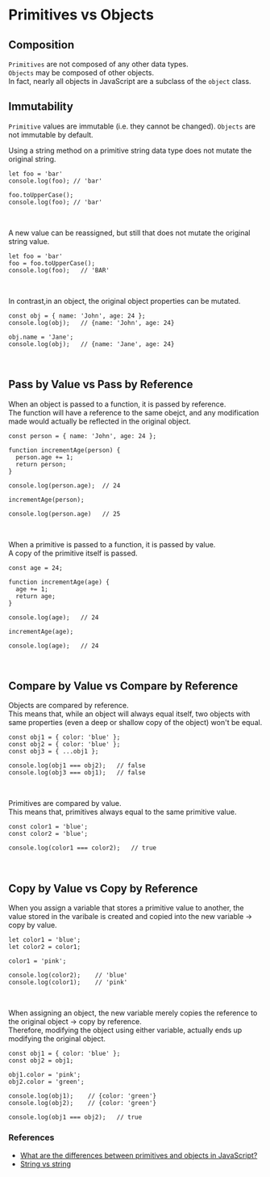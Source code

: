 # Primitives vs Objects

## Composition
`Primitives` are not composed of any other data types.  
`Objects` may be composed of other objects.  
In fact, nearly all objects in JavaScript are a subclass of the `object` class. 
<br/>

## Immutability
`Primitive` values are immutable (i.e. they cannot be changed). 
`Objects` are not immutable by default.  

Using a string method on a primitive string data type does not mutate the original string.  
```JS
let foo = 'bar'
console.log(foo); // 'bar'

foo.toUpperCase();
console.log(foo); // 'bar'
```
<br/>

A new value can be reassigned, but still that does not mutate the original string value.  
```JS
let foo = 'bar'
foo = foo.toUpperCase();
console.log(foo);   // 'BAR'
```
<br/>

In contrast,in an object, the original object properties can be mutated.  
```JS
const obj = { name: 'John', age: 24 };
console.log(obj);   // {name: 'John', age: 24}

obj.name = 'Jane';
console.log(obj);   // {name: 'Jane', age: 24}
```
<br/>

## Pass by Value vs Pass by Reference
When an object is passed to a function, it is passed by reference.  
The function will have a reference to the same obejct, and any modification made would actually be reflected in the original object.  
```JS
const person = { name: 'John', age: 24 };

function incrementAge(person) {
  person.age += 1;
  return person;
}

console.log(person.age);  // 24

incrementAge(person);

console.log(person.age)   // 25
```
<br/>

When a primitive is passed to a function, it is passed by value.  
A copy of the primitive itself is passed.  
```JS
const age = 24;

function incrementAge(age) {
  age += 1;
  return age;
}

console.log(age);   // 24

incrementAge(age);

console.log(age);   // 24
```
<br/>

## Compare by Value vs Compare by Reference
Objects are compared by reference.  
This means that, while an object will always equal itself, two objects with same properties (even a deep or shallow copy of the object) won't be equal.  
```JS
const obj1 = { color: 'blue' };
const obj2 = { color: 'blue' };
const obj3 = { ...obj1 };

console.log(obj1 === obj2);   // false
console.log(obj3 === obj1);   // false
```
<br/>

Primitives are compared by value.  
This means that, primitives always equal to the same primitive value.  
```JS
const color1 = 'blue';
const color2 = 'blue';

console.log(color1 === color2);   // true
```
<br/>

## Copy by Value vs Copy by Reference
When you assign a variable that stores a primitive value to another, the value stored in the varibale is created and copied into the new variable &rarr; copy by value.  
```JS
let color1 = 'blue';
let color2 = color1; 

color1 = 'pink';

console.log(color2);    // 'blue'
console.log(color1);    // 'pink'
```
<br/>

When assigning an object, the new variable merely copies the reference to the original object &rarr; copy by reference.  
Therefore, modifying the object using either variable, actually ends up modifying the original object.  
```JS
const obj1 = { color: 'blue' };
const obj2 = obj1;

obj1.color = 'pink';
obj2.color = 'green';

console.log(obj1);    // {color: 'green'}
console.log(obj2);    // {color: 'green'}

console.log(obj1 === obj2);   // true
```



### References
- [What are the differences between primitives and objects in JavaScript?](https://www.designcise.com/web/tutorial/what-are-the-differences-between-primitives-and-objects-in-javascript)
- [String vs string](https://dev.to/sidthesloth92/typescript-quirks-string-or-string-which-one-should-i-use-13n6)
